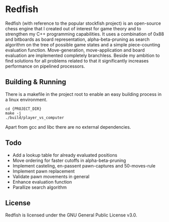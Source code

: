 # Redfish #

Redfish (with reference to the popular stockfish project) is an open-source chess engine that I created out of interest for game theory and to strengthen my C++ programming capabilities. It uses a combination of 0x88 and bitboards as board representation, alpha-beta-pruning as search algorithm on the tree of possible game states and a simple piece-counting evaluation function. Move-generation, move-application and board evaluation are implemented completely branchless. Beside my ambition to find solutions for all problems related to that it significantly increases performance on pipelined processors.

## Building & Running ##

There is a makefile in the project root to enable an easy building process in a linux environment.

```
cd {PROJECT_DIR}
make -j
./build/player_vs_computer
```

Apart from gcc and libc there are no external dependencies.

## Todo ##

- Add a lookup table for already evaluated positions
- Move ordering for faster cutoffs in alpha-beta-pruning
- Implement casteling, en-passent pawn-captures and 50-moves-rule
- Implement pawn replacement
- Validate pawn movements in general
- Enhance evaluation function
- Parallize search algorithm

## License ##

Redfish is licensed under the GNU General Public License v3.0.